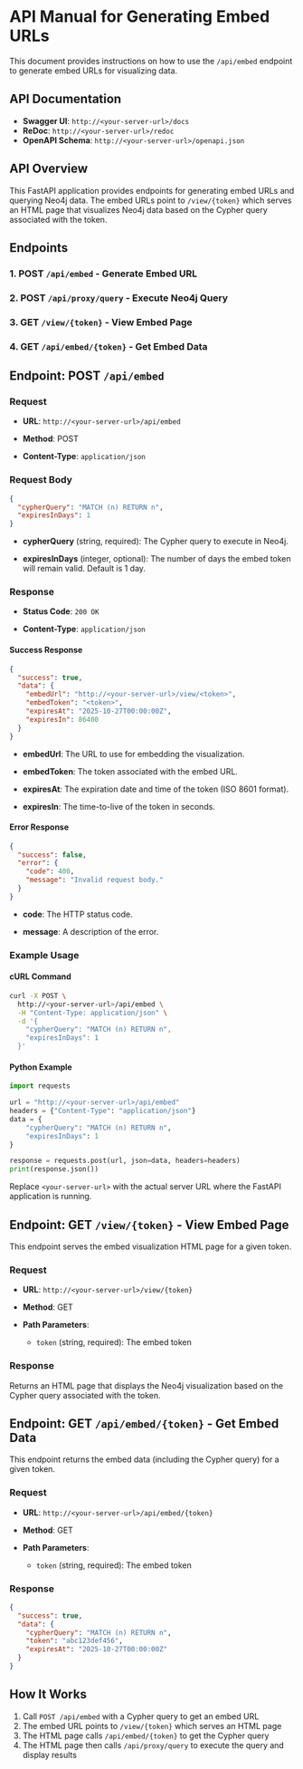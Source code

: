 # API Manual for Generating Embed URLs

This document provides instructions on how to use the `/api/embed` endpoint to generate embed URLs for visualizing data.

## API Documentation

- **Swagger UI**: `http://<your-server-url>/docs`
- **ReDoc**: `http://<your-server-url>/redoc`  
- **OpenAPI Schema**: `http://<your-server-url>/openapi.json`

## API Overview

This FastAPI application provides endpoints for generating embed URLs and querying Neo4j data. The embed URLs point to `/view/{token}` which serves an HTML page that visualizes Neo4j data based on the Cypher query associated with the token.

## Endpoints

### 1. POST `/api/embed` - Generate Embed URL

### 2. POST `/api/proxy/query` - Execute Neo4j Query

### 3. GET `/view/{token}` - View Embed Page

### 4. GET `/api/embed/{token}` - Get Embed Data

## Endpoint: POST `/api/embed`

### Request

- **URL**: `http://<your-server-url>/api/embed`

- **Method**: POST

- **Content-Type**: `application/json`

### Request Body

```json
{
  "cypherQuery": "MATCH (n) RETURN n",
  "expiresInDays": 1
}
```

- **cypherQuery** (string, required): The Cypher query to execute in Neo4j.

- **expiresInDays** (integer, optional): The number of days the embed token will remain valid. Default is 1 day.

### Response

- **Status Code**: `200 OK`

- **Content-Type**: `application/json`

#### Success Response

```json
{
  "success": true,
  "data": {
    "embedUrl": "http://<your-server-url>/view/<token>",
    "embedToken": "<token>",
    "expiresAt": "2025-10-27T00:00:00Z",
    "expiresIn": 86400
  }
}
```

- **embedUrl**: The URL to use for embedding the visualization.

- **embedToken**: The token associated with the embed URL.

- **expiresAt**: The expiration date and time of the token (ISO 8601 format).

- **expiresIn**: The time-to-live of the token in seconds.

#### Error Response

```json
{
  "success": false,
  "error": {
    "code": 400,
    "message": "Invalid request body."
  }
}
```

- **code**: The HTTP status code.

- **message**: A description of the error.

### Example Usage

#### cURL Command

```bash
curl -X POST \
  http://<your-server-url>/api/embed \
  -H "Content-Type: application/json" \
  -d '{
    "cypherQuery": "MATCH (n) RETURN n",
    "expiresInDays": 1
  }'
```

#### Python Example

```python
import requests

url = "http://<your-server-url>/api/embed"
headers = {"Content-Type": "application/json"}
data = {
    "cypherQuery": "MATCH (n) RETURN n",
    "expiresInDays": 1
}

response = requests.post(url, json=data, headers=headers)
print(response.json())
```

Replace `<your-server-url>` with the actual server URL where the FastAPI application is running.

## Endpoint: GET `/view/{token}` - View Embed Page

This endpoint serves the embed visualization HTML page for a given token.

### Request

- **URL**: `http://<your-server-url>/view/{token}`

- **Method**: GET

- **Path Parameters**:
  - `token` (string, required): The embed token

### Response

Returns an HTML page that displays the Neo4j visualization based on the Cypher query associated with the token.

## Endpoint: GET `/api/embed/{token}` - Get Embed Data

This endpoint returns the embed data (including the Cypher query) for a given token.

### Request

- **URL**: `http://<your-server-url>/api/embed/{token}`

- **Method**: GET

- **Path Parameters**:
  - `token` (string, required): The embed token

### Response

```json
{
  "success": true,
  "data": {
    "cypherQuery": "MATCH (n) RETURN n",
    "token": "abc123def456",
    "expiresAt": "2025-10-27T00:00:00Z"
  }
}
```

## How It Works

1. Call `POST /api/embed` with a Cypher query to get an embed URL
2. The embed URL points to `/view/{token}` which serves an HTML page
3. The HTML page calls `/api/embed/{token}` to get the Cypher query
4. The HTML page then calls `/api/proxy/query` to execute the query and display results
